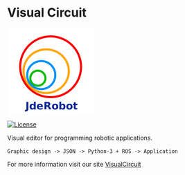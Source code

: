 # Visual Circuit


<img src="jderobot-logo.png" align="center">

[![License](http://img.shields.io/:license-gpl-blue.svg)](http://opensource.org/licenses/GPL-2.0)

Visual editor for programming robotic applications.

    Graphic design -> JSON -> Python-3 + ROS -> Application

For more information visit our site [VisualCircuit](https://jderobot.github.io/VisualCircuit/)